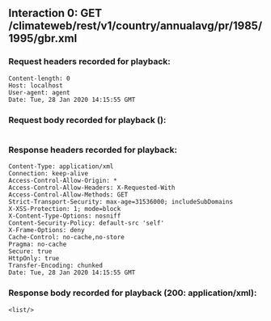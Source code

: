 ## Interaction 0: GET /climateweb/rest/v1/country/annualavg/pr/1985/1995/gbr.xml

### Request headers recorded for playback:

```
Content-length: 0
Host: localhost
User-agent: agent
Date: Tue, 28 Jan 2020 14:15:55 GMT
```

### Request body recorded for playback ():

```

```

### Response headers recorded for playback:

```
Content-Type: application/xml
Connection: keep-alive
Access-Control-Allow-Origin: *
Access-Control-Allow-Headers: X-Requested-With
Access-Control-Allow-Methods: GET
Strict-Transport-Security: max-age=31536000; includeSubDomains
X-XSS-Protection: 1; mode=block
X-Content-Type-Options: nosniff
Content-Security-Policy: default-src 'self'
X-Frame-Options: deny
Cache-Control: no-cache,no-store
Pragma: no-cache
Secure: true
HttpOnly: true
Transfer-Encoding: chunked
Date: Tue, 28 Jan 2020 14:15:55 GMT
```

### Response body recorded for playback (200: application/xml):

```
<list/>
```

